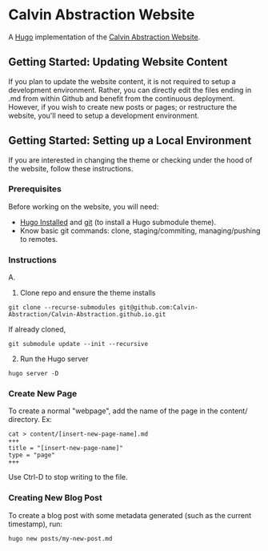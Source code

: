 # Calvin Abstraction Website
A [Hugo](https://gohugo.io) implementation of the [Calvin Abstraction Website](https://abs.calvin.edu/).

## Getting Started: Updating Website Content
If you plan to update the website content, it is not required to setup a development environment. Rather, you can directly edit the files ending in .md from within Github and benefit from the continuous deployment. 
However, if you wish to create new posts or pages; or restructure the website, you'll need to setup a development environment.

## Getting Started: Setting up a Local Environment
If you are interested in changing the theme or checking under the hood of the website, follow these instructions.

### Prerequisites
Before working on the website, you will need:
* [Hugo Installed](https://gohugo.io/getting-started/installing/) and [git](https://git-scm.com/downloads) (to install a Hugo submodule theme).
* Know basic git commands: clone, staging/commiting, managing/pushing to remotes.
### Instructions
A.
1. Clone repo and ensure the theme installs
```
git clone --recurse-submodules git@github.com:Calvin-Abstraction/Calvin-Abstraction.github.io.git
```
If already cloned,
```
git submodule update --init --recursive
```
2. Run the Hugo server
```
hugo server -D
```
### Create New Page
To create a normal "webpage", add the name of the page in the content/ directory. Ex:
```
cat > content/[insert-new-page-name].md
+++
title = "[insert-new-page-name]"
type = "page"
+++
```
Use Ctrl-D to stop writing to the file.

### Creating New Blog Post
To create a blog post with some metadata generated (such as the current timestamp), run:
```
hugo new posts/my-new-post.md
```


